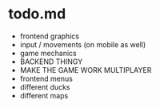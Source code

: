 # todo.md

- frontend graphics
- input / movements (on mobile as well)
- game mechanics
- BACKEND THINGY
- MAKE THE GAME WORK MULTIPLAYER
- frontend menus
- different ducks
- different maps

